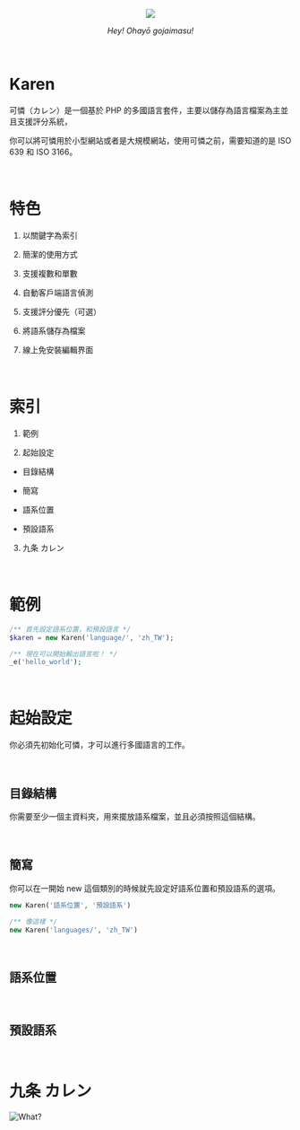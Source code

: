 <p align="center">
  <img src="http://imgur.com/Ge3Yb36.png"/>
</p>
<p align="center">
  <i>Hey! Ohayō gojaimasu!</i>
</p>

&nbsp;

# Karen

可憐（カレン）是一個基於 PHP 的多國語言套件，主要以儲存為語言檔案為主並且支援評分系統，

你可以將可憐用於小型網站或者是大規模網站，使用可憐之前，需要知道的是 ISO 639 和 ISO 3166。

&nbsp;

# 特色

1. 以關鍵字為索引

2. 簡潔的使用方式

3. 支援複數和單數

4. 自動客戶端語言偵測

5. 支援評分優先（可選）

6. 將語系儲存為檔案

7. 線上免安裝編輯界面

&nbsp;

# 索引

1. 範例

2. 起始設定

  * 目錄結構
  
  * 簡寫
  
  * 語系位置
  
  * 預設語系

3. 九条 カレン

&nbsp;

# 範例

```php
/** 首先設定語系位置，和預設語言 */
$karen = new Karen('language/', 'zh_TW');

/** 現在可以開始輸出語言啦！ */
_e('hello_world');
```

&nbsp;

# 起始設定

你必須先初始化可憐，才可以進行多國語言的工作。

&nbsp;

## 目錄結構

你需要至少一個主資料夾，用來擺放語系檔案，並且必須按照這個結構。



&nbsp;

## 簡寫

你可以在一開始 new 這個類別的時候就先設定好語系位置和預設語系的選項。

```php
new Karen('語系位置', '預設語系')

/** 像這樣 */
new Karen('languages/', 'zh_TW')
```

&nbsp;

## 語系位置

&nbsp;

## 預設語系

&nbsp;

# 九条 カレン

![What?](http://imgur.com/cvvTFKE.png)
